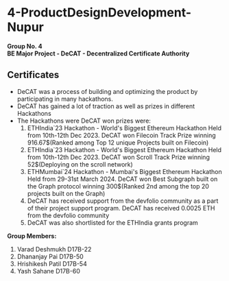 # 4-ProductDesignDevelopment-Nupur
**Group No. 4**  
**BE Major Project - DeCAT - Decentralized Certificate Authority**  

## Certificates
- DeCAT was a process of building and optimizing the product by participating in many hackathons.
- DeCAT has gained a lot of traction as well as prizes in different Hackathons
- The Hackathons were DeCAT won prizes were:
    1. ETHIndia`23 Hackathon - World's Biggest Ethereum Hackathon Held from 10th-12th Dec 2023. DeCAT won Filecoin Track Prize winning 916.67$(Ranked among Top 12 unique Projects built on Filecoin)
    2. ETHIndia`23 Hackathon - World's Biggest Ethereum Hackathon Held from 10th-12th Dec 2023. DeCAT won Scroll Track Prize winning 52$(Deploying on the scroll network)
    3. ETHMumbai`24 Hackathon - Mumbai's Biggest Ethereum Hackathon Held from 29-31st March 2024. DeCAT won Best Subgraph built on the Graph protocol winning 300$(Ranked 2nd among the top 20 projects built on the Graph)
    4. DeCAT has received support from the devfolio community as a part of their project support program. DeCAT has received 0.0025 ETH from the devfolio community
    5. DeCAT was also shortlisted for the ETHIndia grants program

**Group Members:**
1. Varad Deshmukh D17B-22
2. Dhananjay Pai D17B-50
3. Hrishikesh Patil D17B-54
4. Yash Sahane D17B-60